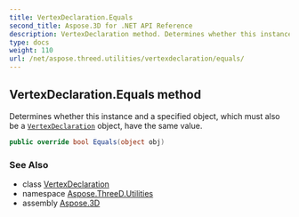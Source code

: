 ```yaml
---
title: VertexDeclaration.Equals
second_title: Aspose.3D for .NET API Reference
description: VertexDeclaration method. Determines whether this instance and a specified object which must also be a VertexDeclaration object have the same value
type: docs
weight: 110
url: /net/aspose.threed.utilities/vertexdeclaration/equals/
---
```

## VertexDeclaration.Equals method

Determines whether this instance and a specified object, which must also be a [`VertexDeclaration`](../) object, have the same value.

```csharp
public override bool Equals(object obj)
```

### See Also

* class [VertexDeclaration](../)
* namespace [Aspose.ThreeD.Utilities](../../vertexdeclaration/)
* assembly [Aspose.3D](../../../)


